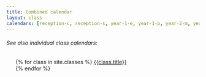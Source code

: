 ```yaml
---
title: Combined calendar
layout: class
calendars: [reception-c, reception-s, year-1-e, year-1-p, year-2-m, year-2-n, school-terms, school-other]
---
```


<h6>See also individual class calendars:</h6>
<ul>
  {% for class in site.classes %}
  <a href = "{{ class.url }}">{{class.title}}</a><br>
  {% endfor %}
</ul>
